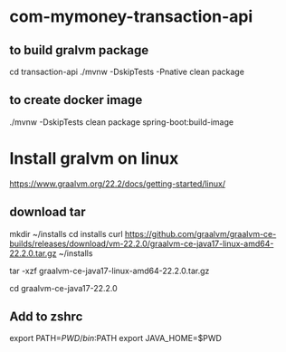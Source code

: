 # com-mymoney-transaction-api

## to build gralvm package
cd transaction-api
./mvnw -DskipTests -Pnative clean package

## to create docker image
./mvnw -DskipTests clean package spring-boot:build-image

# Install gralvm on linux
https://www.graalvm.org/22.2/docs/getting-started/linux/
## download tar
mkdir ~/installs 
cd installs
curl https://github.com/graalvm/graalvm-ce-builds/releases/download/vm-22.2.0/graalvm-ce-java17-linux-amd64-22.2.0.tar.gz ~/installs

tar -xzf graalvm-ce-java17-linux-amd64-22.2.0.tar.gz
  
cd graalvm-ce-java17-22.2.0
## Add to zshrc
export PATH=$PWD/bin:$PATH
export JAVA_HOME=$PWD


